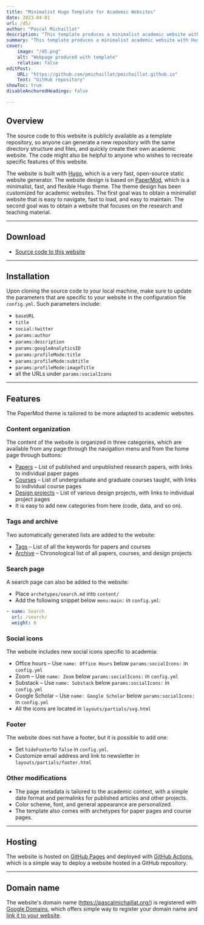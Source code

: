 ```yaml
---
title: "Minimalist Hugo Template for Academic Websites" 
date: 2023-04-01
url: /d5/
author: "Pascal Michaillat"
description: "This template produces a minimalist academic website with Hugo." 
summary: "This template produces a minimalist academic website with Hugo. The design is based on the PaperMod theme. The website is hosted on GitHub Pages and deployed with GitHub Actions." 
cover:
    image: "/d5.png"
    alt: "Webpage produced with template"
    relative: false
editPost:
    URL: "https://github.com/pmichaillat/pmichaillat.github.io"
    Text: "GitHub repository"
showToc: true
disableAnchoredHeadings: false

---
```


## Overview

The source code to this website is publicly available as a template repository, so anyone can generate a new repository with the same directory structure and files, and quickly create their own academic website. The code might also be helpful to anyone who wishes to recreate specific features of this website. 

The website is built with [Hugo](https://gohugo.io), which is a very fast, open-source static website generator. The website design is based on [PaperMod](https://github.com/adityatelange/hugo-PaperMod), which is a minimalist, fast, and flexible Hugo theme. The theme design has been customized for academic websites. The first goal was to obtain a minimalist website that is easy to navigate, fast to load, and easy to maintain. The second goal was to obtain a website that focuses on the research and teaching material.

---

## Download

+ [Source code to this website](https://github.com/pmichaillat/pmichaillat.github.io)

---

## Installation

Upon cloning the source code to your local machine, make sure to update the parameters that are specific to your website in the configuration file `config.yml`. Such parameters include:

+ `baseURL`
+ `title`
+ `social:twitter`
+ `params:author`
+ `params:description`
+ `params:googleAnalyticsID`
+ `params:profileMode:title`
+ `params:profileMode:subtitle`
+ `params:profileMode:imageTitle`
+ all the URLs under `params:socialIcons`

---

## Features

The PaperMod theme is tailored to be more adapted to academic websites.

### Content organization

The content of the website is organized in three categories, which are available from any page through the navigation menu and from the home page through buttons:

+ [Papers](https://pascalmichaillat.org/papers/) – List of published and unpublished research papers, with links to individual paper pages
+ [Courses](https://pascalmichaillat.org/courses/) – List of undergraduate and graduate courses taught, with links to individual course pages
+ [Design projects](https://pascalmichaillat.org/design/) – List of various design projects, with links to individual project pages
+ It is easy to add new categories from here (code, data, and so on). 

### Tags and archive

Two automatically generated lists are added to the website:

+ [Tags](https://pascalmichaillat.org/tags/) – List of all the keywords for papers and courses
+ [Archive](https://pascalmichaillat.org/archive/) – Chronological list of all papers, courses, and design projects
    
### Search page

A search page can also be added to the website:

+ Place `archetypes/search.md` into `content/`
+ Add the following snippet below `menu:main:` in `config.yml`: 
```yml
- name: Search  
  url: /search/  
  weight: 6
```

### Social icons

The website includes new social icons specific to academia: 

+ Office hours – Use `name: Office Hours` below `params:socialIcons:` in `config.yml`
+ Zoom – Use `name: Zoom` below `params:socialIcons:` in `config.yml`
+ Substack – Use `name: Substack` below `params:socialIcons:` in `config.yml`
+ Google Scholar – Use `name: Google Scholar` below `params:socialIcons:` in `config.yml`
+ All the icons are located in `layouts/partials/svg.html`

### Footer

The website does not have a footer, but it is possible to add one:

+ Set `hideFooter`to `false` in `config.yml`. 
+ Customize email address and link to newsletter in `layouts/partials/footer.html`

### Other modifications

+ The page metadata is tailored to the academic context, with a simple date format and permalinks for published articles and other projects.
+ Color scheme, font, and general appearance are personalized.
+ The template also comes with archetypes for paper pages and course pages.

---

## Hosting

The website is hosted on [GitHub Pages](https://docs.github.com/en/pages/getting-started-with-github-pages/about-github-pages) and deployed with [GitHub Actions](https://gohugo.io/hosting-and-deployment/hosting-on-github/), which is a simple way to deploy a website hosted in a GitHub repository.

---

## Domain name

The website's domain name (https://pascalmichaillat.org/) is registered with
[Google Domains](https://domains.google), which offers simple way to register your domain name and [link it to your website](https://docs.github.com/en/pages/configuring-a-custom-domain-for-your-github-pages-site/about-custom-domains-and-github-pages).